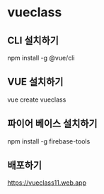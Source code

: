 # vueclass

## CLI 설치하기

npm install -g @vue/cli

## VUE 설치하기

vue create vueclass

## 파이어 베이스 설치하기

npm install -g firebase-tools

## 배포하기

https://vueclass11.web.app
